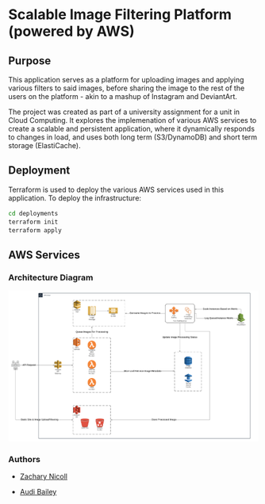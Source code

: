 # Scalable Image Filtering Platform (powered by AWS)

## Purpose
This application serves as a platform for uploading images and applying various filters to said images, before sharing the image to the rest of the users on the platform - akin to a mashup of Instagram and DeviantArt.

The project was created as part of a university assignment for a unit in Cloud Computing. It explores the implemenation of various AWS services to create a scalable and persistent application, where it dynamically responds to changes in load, and uses both long term (S3/DynamoDB) and short term storage (ElastiCache).

## Deployment
Terraform is used to deploy the various AWS services used in this application. To deploy the infrastructure:

```sh
cd deployments
terraform init
terraform apply
```

## AWS Services

### Architecture Diagram

![Architecture Diagram](./assets/architecture_diagram.png)

### Authors

- [Zachary Nicoll](https://github.com/zachnicoll)

- [Audi Bailey](https://github.com/audibailey)
